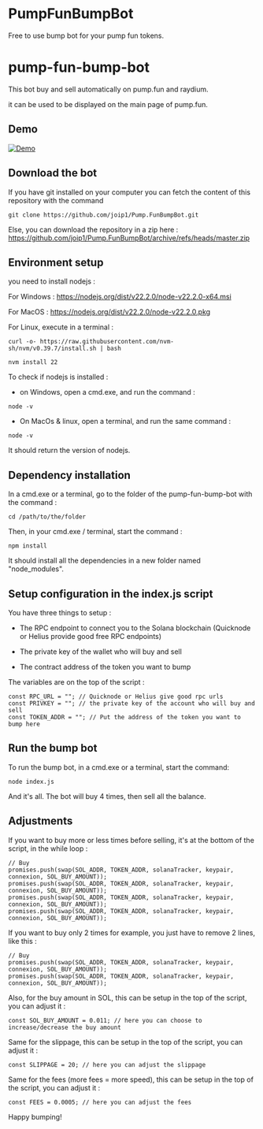 # PumpFunBumpBot
Free to use bump bot for your pump fun tokens.          
          
# pump-fun-bump-bot             
               
This bot buy and sell automatically on pump.fun and raydium.  
        
it can be used to be displayed on the main page of pump.fun. 
## Demo  

[![Demo](https://img.youtube.com/vi/KIq8JfL0Ws0/0.jpg)](https://www.youtube.com/watch?v=c6FyrAK1pP4)     
  
 
## Download the bot     

If you have git installed on your computer you can fetch the content of this repository with the command               
    
```                  
git clone https://github.com/joip1/Pump.FunBumpBot.git                
```                        
                          
Else, you can download the repository in a zip here : https://github.com/joip1/Pump.FunBumpBot/archive/refs/heads/master.zip
   
## Environment setup 

you need to install nodejs :
    
For Windows : https://nodejs.org/dist/v22.2.0/node-v22.2.0-x64.msi    

For MacOS : https://nodejs.org/dist/v22.2.0/node-v22.2.0.pkg

For Linux, execute in a terminal : 
      
```
curl -o- https://raw.githubusercontent.com/nvm-sh/nvm/v0.39.7/install.sh | bash

nvm install 22
```     

To check if nodejs is installed : 

- on Windows, open a cmd.exe, and run the command :     

```
node -v
```

- On MacOs & linux, open a terminal, and run the same command : 
 
```
node -v
```

It should return the version of nodejs.

## Dependency installation

In a cmd.exe or a terminal, go to the folder of the pump-fun-bump-bot with the command :

```
cd /path/to/the/folder
```

Then, in your cmd.exe / terminal, start the command :

```
npm install
```

It should install all the dependencies in a new folder named "node_modules".

## Setup configuration in the index.js script

You have three things to setup : 

- The RPC endpoint to connect you to the Solana blockchain (Quicknode or Helius provide good free RPC endpoints)

- The private key of the wallet who will buy and sell 

- The contract address of the token you want to bump

The variables are on the top of the script : 

```
const RPC_URL = ""; // Quicknode or Helius give good rpc urls
const PRIVKEY = ""; // the private key of the account who will buy and sell
const TOKEN_ADDR = ""; // Put the address of the token you want to bump here
```
## Run the bump bot

To run the bump bot, in a cmd.exe or a terminal, start the command:

```
node index.js
```

And it's all. The bot will buy 4 times, then sell all the balance.

## Adjustments

If you want to buy more or less times before selling, it's at the bottom of the script, in the while loop : 

```
// Buy
promises.push(swap(SOL_ADDR, TOKEN_ADDR, solanaTracker, keypair, connexion, SOL_BUY_AMOUNT));
promises.push(swap(SOL_ADDR, TOKEN_ADDR, solanaTracker, keypair, connexion, SOL_BUY_AMOUNT));
promises.push(swap(SOL_ADDR, TOKEN_ADDR, solanaTracker, keypair, connexion, SOL_BUY_AMOUNT));
promises.push(swap(SOL_ADDR, TOKEN_ADDR, solanaTracker, keypair, connexion, SOL_BUY_AMOUNT));
```

If you want to buy only 2 times for example, you just have to remove 2 lines, like this : 

```
// Buy
promises.push(swap(SOL_ADDR, TOKEN_ADDR, solanaTracker, keypair, connexion, SOL_BUY_AMOUNT));
promises.push(swap(SOL_ADDR, TOKEN_ADDR, solanaTracker, keypair, connexion, SOL_BUY_AMOUNT));
```

Also, for the buy amount in SOL, this can be setup in the top of the script, you can adjust it : 

```
const SOL_BUY_AMOUNT = 0.011; // here you can choose to increase/decrease the buy amount
```

Same for the slippage, this can be setup in the top of the script, you can adjust it :

```
const SLIPPAGE = 20; // here you can adjust the slippage
```

Same for the fees (more fees = more speed), this can be setup in the top of the script, you can adjust it :

```
const FEES = 0.0005; // here you can adjust the fees
```

Happy bumping!
